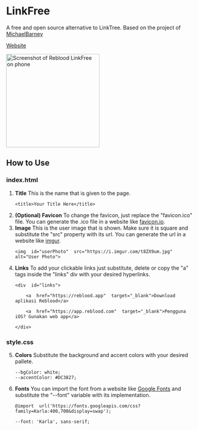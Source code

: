 # LinkFree

A free and open source alternative to LinkTree. Based on the project of [MichaelBarney](https://github.com/MichaelBarney/LinkFree)

[Website](https://reblood-link.web.app/)

<img src="https://firebasestorage.googleapis.com/v0/b/reblood-d3002.appspot.com/o/images%2Flink%2FReblood-LinkFree.png?alt=media&token=3f5859d9-bf45-4314-8869-9dca00d62381" alt="Screenshot of Reblood LinkFree on phone" width="250px">

## How to Use
### index.html
 1. **Title**
    This is the name that is given to the page.
	   ```
	   <title>Your Title Here</title>
	   ```
 2. **(Optional) Favicon** 
	To change the favicon, just replace the "favicon.ico" file. You can generate the .ico file in a website like [favicon.io](https://favicon.io/).
 3. **Image**
	 This is the user image that is shown. Make sure it is square and substitute the "src" property with its url. You can generate the url in a website like [imgur](https://imgur.com/).
	```
	<img  id="userPhoto"  src="https://i.imgur.com/t8ZX9um.jpg"  alt="User Photo">
	```
 4. **Links**
 To add your clickable links just substitute, delete or copy the "a" tags inside the "links" div with your desired hyperlinks.
	```
	<div  id="links">

		<a  href="https://reblood.app"  target="_blank">Download aplikasi Reblood</a>

		<a  href="https://app.reblood.com"  target="_blank">Pengguna iOS? Gunakan web app</a>

	</div>
	```
### style.css
 5. **Colors**
	 Substitute the background and accent colors with your desired pallete.
	 ```
	 --bgColor: white;
	--accentColor: #DC3827;
	 ```
 6. **Fonts**
	 You can import the font from a website like [Google Fonts](https://fonts.google.com/) and substitute the "--font" variable with its implementation.
	 ```
	 @import  url('https://fonts.googleapis.com/css?family=Karla:400,700&display=swap');
	 
	 --font: 'Karla', sans-serif;
	 ```
